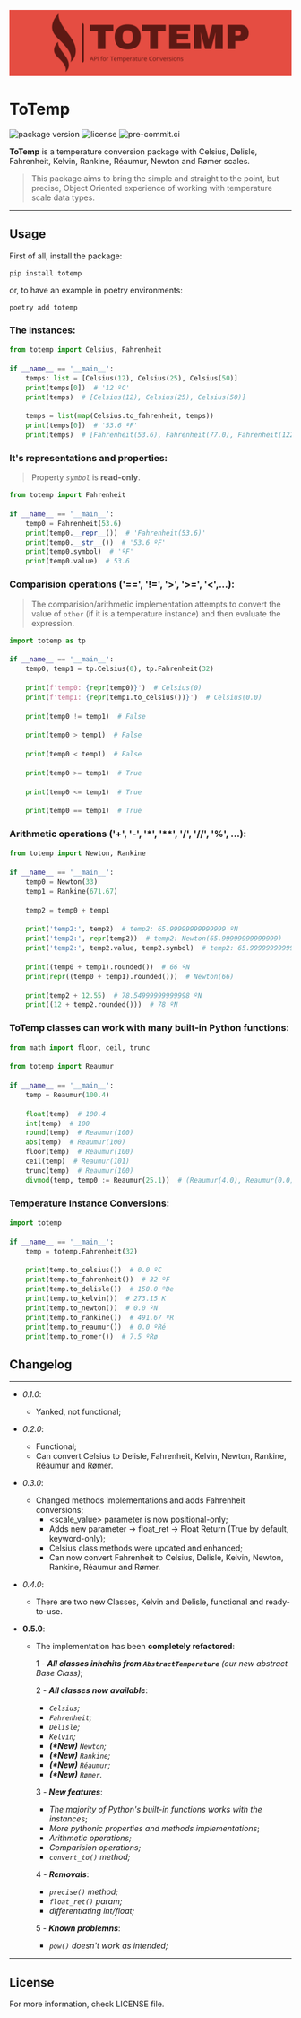 ![To Temp logo](https://raw.githubusercontent.com/eddyyxxyy/ToTemp/Develop-0.5.0/logo.png)

# ToTemp
<div style="display: inline-block">
  <img src="https://shields.io/pypi/v/totemp"  alt="package version"/>
  <img src="https://img.shields.io/pypi/l/totemp.svg"  alt="license"/>
  <img src="https://results.pre-commit.ci/badge/github/eddyyxxyy/ToTemp/main.svg" alt="pre-commit.ci"/>
</div>

**ToTemp** is a temperature conversion package with Celsius, Delisle, Fahrenheit, Kelvin, Rankine, Réaumur, Newton and Rømer scales.

> This package aims to bring the simple and straight to the point,
but precise, Object Oriented experience of working with temperature
scale data types.

---

## Usage

First of all, install the package:

````shell
pip install totemp
````

or, to have an example in poetry environments:

````shell
poetry add totemp
````

### The instances:

````python
from totemp import Celsius, Fahrenheit

if __name__ == '__main__':
    temps: list = [Celsius(12), Celsius(25), Celsius(50)]
    print(temps[0])  # '12 ºC'
    print(temps)  # [Celsius(12), Celsius(25), Celsius(50)]

    temps = list(map(Celsius.to_fahrenheit, temps))
    print(temps[0])  # '53.6 ºF'
    print(temps)  # [Fahrenheit(53.6), Fahrenheit(77.0), Fahrenheit(122.0)]
````

### It's representations and properties:

> Property *`symbol`* is **read-only**.

````python
from totemp import Fahrenheit

if __name__ == '__main__':
    temp0 = Fahrenheit(53.6)
    print(temp0.__repr__())  # 'Fahrenheit(53.6)'
    print(temp0.__str__())  # '53.6 ºF'
    print(temp0.symbol)  # 'ºF'
    print(temp0.value)  # 53.6
````

### Comparision operations ('==', '!=', '>', '>=', '<',...):

> The comparision/arithmetic implementation attempts to convert the value of `other` (if it is a temperature instance) and then evaluate the expression.

````python
import totemp as tp

if __name__ == '__main__':
    temp0, temp1 = tp.Celsius(0), tp.Fahrenheit(32)

    print(f'temp0: {repr(temp0)}')  # Celsius(0)
    print(f'temp1: {repr(temp1.to_celsius())}')  # Celsius(0.0)

    print(temp0 != temp1)  # False

    print(temp0 > temp1)  # False

    print(temp0 < temp1)  # False

    print(temp0 >= temp1)  # True

    print(temp0 <= temp1)  # True

    print(temp0 == temp1)  # True
````

### Arithmetic operations ('+', '-', '*', '**', '/', '//', '%', ...):

````python
from totemp import Newton, Rankine

if __name__ == '__main__':
    temp0 = Newton(33)
    temp1 = Rankine(671.67)

    temp2 = temp0 + temp1

    print('temp2:', temp2)  # temp2: 65.99999999999999 ºN
    print('temp2:', repr(temp2))  # temp2: Newton(65.99999999999999)
    print('temp2:', temp2.value, temp2.symbol)  # temp2: 65.99999999999999 ºN

    print((temp0 + temp1).rounded())  # 66 ºN
    print(repr((temp0 + temp1).rounded()))  # Newton(66)

    print(temp2 + 12.55)  # 78.54999999999998 ºN
    print((12 + temp2.rounded()))  # 78 ºN
````

### ToTemp classes can work with many built-in Python functions:

````python
from math import floor, ceil, trunc

from totemp import Reaumur

if __name__ == '__main__':
    temp = Reaumur(100.4)

    float(temp)  # 100.4
    int(temp)  # 100
    round(temp)  # Reaumur(100)
    abs(temp)  # Reaumur(100)
    floor(temp)  # Reaumur(100)
    ceil(temp)  # Reaumur(101)
    trunc(temp)  # Reaumur(100)
    divmod(temp, temp0 := Reaumur(25.1))  # (Reaumur(4.0), Reaumur(0.0))

````



### Temperature Instance Conversions:

````python
import totemp

if __name__ == '__main__':
    temp = totemp.Fahrenheit(32)

    print(temp.to_celsius())  # 0.0 ºC
    print(temp.to_fahrenheit())  # 32 ºF
    print(temp.to_delisle())  # 150.0 ºDe
    print(temp.to_kelvin())  # 273.15 K
    print(temp.to_newton())  # 0.0 ºN
    print(temp.to_rankine())  # 491.67 ºR
    print(temp.to_reaumur())  # 0.0 ºRé
    print(temp.to_romer())  # 7.5 ºRø
````

## Changelog

---

- _0.1.0_:
  - Yanked, not functional;
- _0.2.0_:
  - Functional;
  - Can convert Celsius to Delisle, Fahrenheit, Kelvin, Newton, Rankine, Réaumur and Rømer.
- _0.3.0_:
  - Changed methods implementations and adds Fahrenheit conversions;
      - <scale_value> parameter is now positional-only;
      - Adds new parameter -> float_ret -> Float Return (True by default, keyword-only);
      - Celsius class methods were updated and enhanced;
      - Can now convert Fahrenheit to Celsius, Delisle, Kelvin, Newton, Rankine, Réaumur and Rømer.
- _0.4.0_:
  - There are two new Classes, Kelvin and Delisle, functional and ready-to-use.

- **0.5.0**:
  - The implementation has been **completely refactored**:

    1 - ***All classes inhehits from `AbstractTemperature`** (our new abstract  Base Class)*;

    2 - ***All classes now available***:
      - *`Celsius`;*
      - *`Fahrenheit`;*
      - *`Delisle`;*
      - *`Kelvin`;*
      - ***(\*New)** `Newton`;*
      - ***(\*New)** `Rankine`;*
      - ***(\*New)** `Réaumur`;*
      - ***(\*New)** `Rømer`.*

    3 - ***New features***:
      - *The majority of Python's built-in functions works with the instances*;
      - *More pythonic properties and methods implementations*;
      - *Arithmetic operations;*
      - *Comparision operations;*
      - *`convert_to()` method;*

    4 - ***Removals***:
      - *`precise()` method;*
      - *`float_ret()` param;*
      - *differentiating int/float;*

    5 - ***Known problemns***:
      - *`pow()` doesn't work as intended;*

---

## License

For more information, check LICENSE file.
